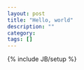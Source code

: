 ```yaml
---
layout: post
title: "Hello, world"
description: ""
category: 
tags: []
---
```

{% include JB/setup %}
